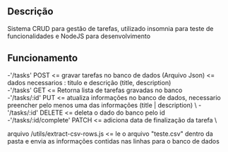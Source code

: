 ## Descrição
Sistema CRUD para gestão de tarefas, utilizado insomnia para teste de funcionalidades e NodeJS para desenvolvimento

## Funcionamento
-'/tasks' POST <= gravar tarefas no banco de dados (Arquivo Json) <= dados necessarios : titulo e descrição (title, description) \
-'/tasks' GET <= Retorna lista de tarefas gravadas no banco \
-'/tasks/:id' PUT <= atualiza informações no banco de dados, necessario preencher pelo menos uma das informações (title | description) \ 
-'/tasks/:id' DELETE <= deleta o dado do banco pelo id \
-'/tasks/:id/complete' PATCH <= adiciona data de finalização da tarefa \

arquivo /utils/extract-csv-rows.js <= le o arquivo "teste.csv" dentro da pasta e envia as informações contidas nas linhas para o banco de dados
